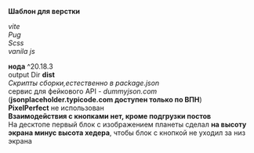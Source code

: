 **Шаблон для верстки**  

_vite_  
_Pug_  
_Scss_  
_vanila js_  

**нода** ^20.18.3  
output Dir **dist**  
*Скрипты сборки,естественно в package.json*  
сервис для фейкового API - _dummyjson.com_ (**jsonplaceholder.typicode.com доступен только по ВПН**)  
**PixelPerfect** не использован  
**Взаимодействия с кнопками нет, кроме подгрузки постов**  
На десктопе первый блок с изображением планеты сделал **на высоту экрана минус высота хедера**, чтобы блок с кнопкой не уходил за низ экрана  

